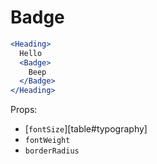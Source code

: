 
# Badge

```jsx
<Heading>
  Hello
  <Badge>
    Beep
  </Badge>
</Heading>
```

Props:

- [`fontSize`][table#typography]
- `fontWeight`
- `borderRadius`

[table]: https://github.com/jxnblk/styled-system/blob/master/docs/table.md
